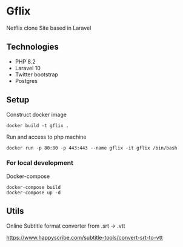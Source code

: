 # Gflix
Netflix clone Site based in Laravel

## Technologies
* PHP 8.2
* Laravel 10
* Twitter bootstrap
* Postgres

## Setup
Construct docker image
```terminal
docker build -t gflix .
```
Run and access to php machine
```terminal
docker run -p 80:80 -p 443:443 --name gflix -it gflix /bin/bash
```

### For local development
Docker-compose
```terminal
docker-compose build
docker-compose up -d
```

## Utils
Online Subtitle format converter from .srt -> .vtt

https://www.happyscribe.com/subtitle-tools/convert-srt-to-vtt
